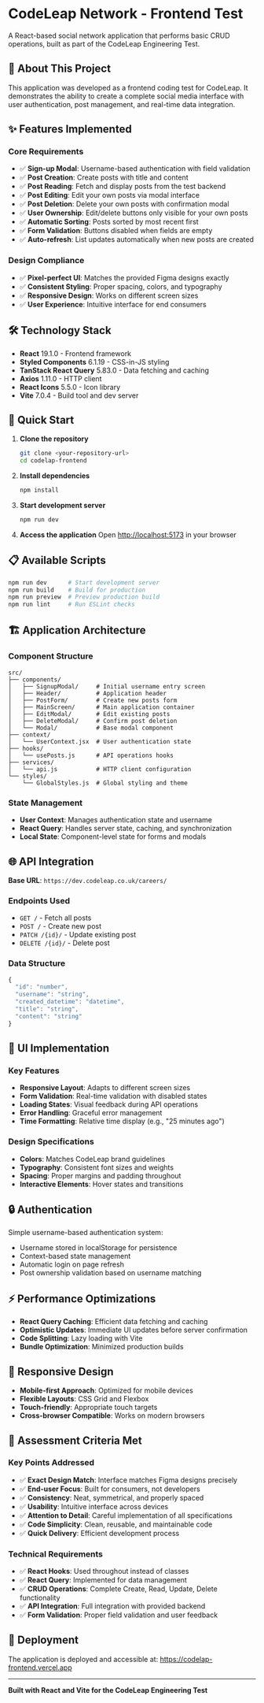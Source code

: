 # CodeLeap Network - Frontend Test

A React-based social network application that performs basic CRUD operations, built as part of the CodeLeap Engineering Test.

## 🎯 About This Project

This application was developed as a frontend coding test for CodeLeap. It demonstrates the ability to create a complete social media interface with user authentication, post management, and real-time data integration.

## ✨ Features Implemented

### Core Requirements
- ✅ **Sign-up Modal**: Username-based authentication with field validation
- ✅ **Post Creation**: Create posts with title and content
- ✅ **Post Reading**: Fetch and display posts from the test backend
- ✅ **Post Editing**: Edit your own posts via modal interface
- ✅ **Post Deletion**: Delete your own posts with confirmation modal
- ✅ **User Ownership**: Edit/delete buttons only visible for your own posts
- ✅ **Automatic Sorting**: Posts sorted by most recent first
- ✅ **Form Validation**: Buttons disabled when fields are empty
- ✅ **Auto-refresh**: List updates automatically when new posts are created

### Design Compliance
- ✅ **Pixel-perfect UI**: Matches the provided Figma designs exactly
- ✅ **Consistent Styling**: Proper spacing, colors, and typography
- ✅ **Responsive Design**: Works on different screen sizes
- ✅ **User Experience**: Intuitive interface for end consumers

## 🛠️ Technology Stack

- **React** 19.1.0 - Frontend framework
- **Styled Components** 6.1.19 - CSS-in-JS styling
- **TanStack React Query** 5.83.0 - Data fetching and caching
- **Axios** 1.11.0 - HTTP client
- **React Icons** 5.5.0 - Icon library
- **Vite** 7.0.4 - Build tool and dev server

## 🚀 Quick Start

1. **Clone the repository**
   ```bash
   git clone <your-repository-url>
   cd codelap-frontend
   ```

2. **Install dependencies**
   ```bash
   npm install
   ```

3. **Start development server**
   ```bash
   npm run dev
   ```

4. **Access the application**
   Open [http://localhost:5173](http://localhost:5173) in your browser

## 📋 Available Scripts

```bash
npm run dev      # Start development server
npm run build    # Build for production
npm run preview  # Preview production build
npm run lint     # Run ESLint checks
```

## 🏗️ Application Architecture

### Component Structure
```
src/
├── components/
│   ├── SignupModal/     # Initial username entry screen
│   ├── Header/          # Application header
│   ├── PostForm/        # Create new posts form
│   ├── MainScreen/      # Main application container
│   ├── EditModal/       # Edit existing posts
│   ├── DeleteModal/     # Confirm post deletion
│   └── Modal/           # Base modal component
├── context/
│   └── UserContext.jsx  # User authentication state
├── hooks/
│   └── usePosts.js      # API operations hooks
├── services/
│   └── api.js           # HTTP client configuration
└── styles/
    └── GlobalStyles.js  # Global styling and theme
```

### State Management
- **User Context**: Manages authentication state and username
- **React Query**: Handles server state, caching, and synchronization
- **Local State**: Component-level state for forms and modals

## 🌐 API Integration

**Base URL**: `https://dev.codeleap.co.uk/careers/`

### Endpoints Used
- `GET /` - Fetch all posts
- `POST /` - Create new post
- `PATCH /{id}/` - Update existing post
- `DELETE /{id}/` - Delete post

### Data Structure
```javascript
{
  "id": "number",
  "username": "string",
  "created_datetime": "datetime",
  "title": "string",
  "content": "string"
}
```

## 🎨 UI Implementation

### Key Features
- **Responsive Layout**: Adapts to different screen sizes
- **Form Validation**: Real-time validation with disabled states
- **Loading States**: Visual feedback during API operations
- **Error Handling**: Graceful error management
- **Time Formatting**: Relative time display (e.g., "25 minutes ago")

### Design Specifications
- **Colors**: Matches CodeLeap brand guidelines
- **Typography**: Consistent font sizes and weights
- **Spacing**: Proper margins and padding throughout
- **Interactive Elements**: Hover states and transitions

## 🔒 Authentication

Simple username-based authentication system:
- Username stored in localStorage for persistence
- Context-based state management
- Automatic login on page refresh
- Post ownership validation based on username matching

## ⚡ Performance Optimizations

- **React Query Caching**: Efficient data fetching and caching
- **Optimistic Updates**: Immediate UI updates before server confirmation
- **Code Splitting**: Lazy loading with Vite
- **Bundle Optimization**: Minimized production builds

## 📱 Responsive Design

- **Mobile-first Approach**: Optimized for mobile devices
- **Flexible Layouts**: CSS Grid and Flexbox
- **Touch-friendly**: Appropriate touch targets
- **Cross-browser Compatible**: Works on modern browsers

## 🧪 Assessment Criteria Met

### Key Points Addressed
- ✅ **Exact Design Match**: Interface matches Figma designs precisely
- ✅ **End-user Focus**: Built for consumers, not developers
- ✅ **Consistency**: Neat, symmetrical, and properly spaced
- ✅ **Usability**: Intuitive interface across devices
- ✅ **Attention to Detail**: Careful implementation of all specifications
- ✅ **Code Simplicity**: Clean, reusable, and maintainable code
- ✅ **Quick Delivery**: Efficient development process

### Technical Requirements
- ✅ **React Hooks**: Used throughout instead of classes
- ✅ **React Query**: Implemented for data management
- ✅ **CRUD Operations**: Complete Create, Read, Update, Delete functionality
- ✅ **API Integration**: Full integration with provided backend
- ✅ **Form Validation**: Proper field validation and user feedback

## 🚀 Deployment

The application is deployed and accessible at: https://codelap-frontend.vercel.app

---

**Built with React and Vite for the CodeLeap Engineering Test**